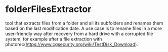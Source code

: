 # folderFilesExtractor
tool that extracts files from a folder and all its subfolders and renames them based on the last modification date.  A use case is to rename files in a more user-friendly way after recovery from a hard drive with a corrupted file system, for example after a file extraction with photorec(https://www.cgsecurity.org/wiki/TestDisk_Download).
